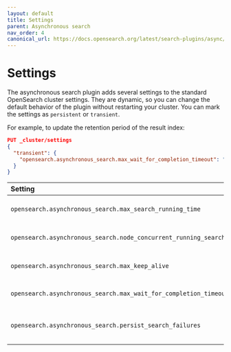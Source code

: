 ```yaml
---
layout: default
title: Settings
parent: Asynchronous search
nav_order: 4
canonical_url: https://docs.opensearch.org/latest/search-plugins/async/settings/
---
```


# Settings

The asynchronous search plugin adds several settings to the standard OpenSearch cluster settings. They are dynamic, so you can change the default behavior of the plugin without restarting your cluster. You can mark the settings as `persistent` or `transient`.

For example, to update the retention period of the result index:

```json
PUT _cluster/settings
{
  "transient": {
    "opensearch.asynchronous_search.max_wait_for_completion_timeout": "5m"
  }
}
```

Setting | Default | Description
:--- | :--- | :---
`opensearch.asynchronous_search.max_search_running_time` | 12 hours | The maximum running time for the search beyond which the search is terminated.
`opensearch.asynchronous_search.node_concurrent_running_searches` | 20 | The concurrent searches running per coordinator node.
`opensearch.asynchronous_search.max_keep_alive` | 5 days | The maximum amount of time that search results can be stored in the cluster.
`opensearch.asynchronous_search.max_wait_for_completion_timeout` | 1 minute | The maximum value for the `wait_for_completion_timeout` parameter.
`opensearch.asynchronous_search.persist_search_failures` | false | Persist asynchronous search results that end with a search failure in the system index.
